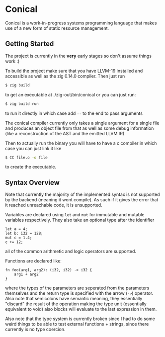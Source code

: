 # Conical

Conical is a work-in-progress systems programming language that makes use of a new form of static resource management.

## Getting Started

The project is currently in the **very** early stages so don't assume things work :)

To build the project make sure that you have LLVM-19 installed and accessible as well as the zig 0.14.0 compiler. Then just run
```bash
$ zig build
```
to get an executable at ./zig-out/bin/conical
or you can just run:
```bash
$ zig build run
```
to run it directly in which case add `--` to the end to pass arguments

The conical compiler currently only takes a single argument for a single file and produces an object file from that as well as some debug information (like a reconstruction of the AST and the emitted LLVM IR)

Then to actually run the binary you will have to have a c compiler in which case you can just link it like
```bash
$ CC file.o -o file
```
to create the executable.

## Syntax Overview

Note that currently the majority of the implemented syntax is not supported by the backend (meaning it wont compile). As such if it gives the error that it reached unreachable code, it is unsupported.

Variables are declared using `let` and `mut` for immutable and mutable variables respectively.
They also take an optional type after the identifier
```conical
let a = 4;
let b: i32 = 128;
mut c = 1.4;
c += 12;
```
all of the common arithmetic and logic operators are supported.

Functions are declared like:
```conical
fn foo(arg1, arg2): (i32, i32) -> i32 {
    arg1 + arg2
}
```
where the types of the parameters are seperated from the parameters themselves and the return type is specified with the arrow (`->`) operator.
Also note that semicolons have semantic meaning, they essentially "discard" the result of the operation making the type unit (essentially equivalent to void) also blocks will evaluate to the last expression in them.

Also note that the type system is currently broken since I had to do some weird things to be able to test external functions + strings, since there currently is no type coercion.

